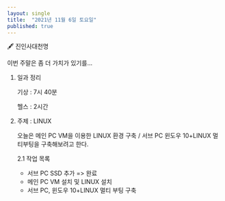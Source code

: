 ```yaml
---
layout: single
title:  "2021년 11월 6일 토요일"
published: true
---
```






🖋️ 진인사대천명



이번 주말은 좀 더 가치가 있기를...



1. 일과 정리

   기상 : 7시 40분
   
   헬스 : 2시간



2. 주제 : LINUX

   오늘은 메인 PC VM을 이용한 LINUX 환경 구축 / 서브 PC 윈도우 10+LINUX 멀티부팅을 구축해보려고 한다.

   

   2.1 작업 목록

   - 서브 PC SSD 추가 => 완료
   - 메인 PC VM 설치 및 LINUX 설치
   - 서브 PC, 윈도우 10+LINUX 멀티 부팅 구축

